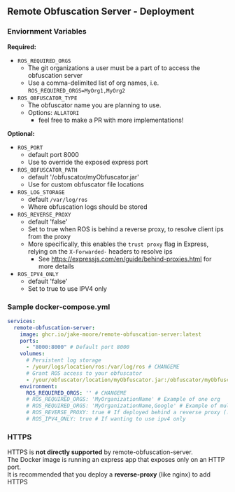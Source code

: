 ## Remote Obfuscation Server - Deployment

### Enviornment Variables
**Required:**
- `ROS_REQUIRED_ORGS`
  - The git organizations a user must be a part of to access the obfuscation server
  - Use a comma-delimited list of org names, i.e. `ROS_REQUIRED_ORGS=MyOrg1,MyOrg2`
- `ROS_OBFUSCATOR_TYPE`
  - The obfuscator name you are planning to use. 
  - Options: `ALLATORI`
    - feel free to make a PR with more implementations!

**Optional:**
- `ROS_PORT`
  - default port 8000
  - Use to override the exposed express port
- `ROS_OBFUSCATOR_PATH`
  - default '/obfuscator/myObfuscator.jar'
  - Use for custom obfuscator file locations
- `ROS_LOG_STORAGE`
  - default `/var/log/ros`
  - Where obfuscation logs should be stored
- `ROS_REVERSE_PROXY`
  - default 'false'
  - Set to true when ROS is behind a reverse proxy, to resolve client ips from the proxy
  - More specifically, this enables the `trust proxy` flag in Express, relying on the `X-Forwarded-` headers to resolve ips
    - See https://expressjs.com/en/guide/behind-proxies.html for more details
- `ROS_IPV4_ONLY`
  - default 'false'
  - Set to true to use IPV4 only

### Sample docker-compose.yml
```yml
services:
  remote-obfuscation-server:
    image: ghcr.io/jake-moore/remote-obfuscation-server:latest
    ports:
      - "8000:8000" # Default port 8000
    volumes:
      # Persistent log storage
      - /your/logs/location/ros:/var/log/ros # CHANGEME
      # Grant ROS access to your obfuscator
      - /your/obfuscator/location/myObfuscator.jar:/obfuscator/myObfuscator.jar # CHANGEME
    environment:
      ROS_REQUIRED_ORGS: '' # CHANGEME
      # ROS_REQUIRED_ORGS: 'MyOrganizationName' # Example of one org
      # ROS_REQUIRED_ORGS: 'MyOrganizationName,Google' # Example of multiple orgs
      # ROS_REVERSE_PROXY: true # If deployed behind a reverse proxy (!! SEE ENV NOTES ABOVE !!)
      # ROS_IPV4_ONLY: true # If wanting to use ipv4 only

```

### HTTPS
HTTPS is **not directly supported** by remote-obfuscation-server.  
The Docker image is running an express app that exposes only on an HTTP port.  
It is recommended that you deploy a **reverse-proxy** (like nginx) to add HTTPS
